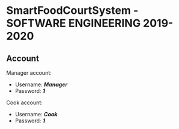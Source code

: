 # SmartFoodCourtSystem - SOFTWARE ENGINEERING 2019-2020

## Account
Manager account:      
* Username: ***Manager***     
* Password: ***1***

Cook account:    
* Username: ***Cook***    
* Password: ***1***   
